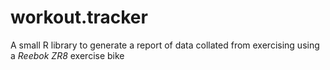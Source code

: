 # workout.tracker

A small R library to generate a report of data collated from exercising using a _Reebok ZR8_ exercise bike

